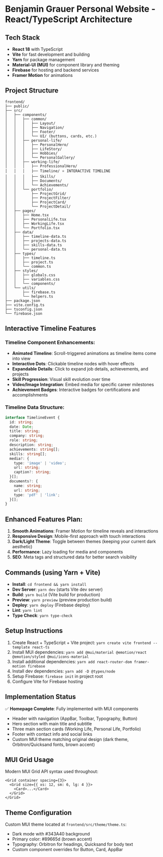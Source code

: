 # Benjamin Grauer Personal Website - React/TypeScript Architecture

## Tech Stack
- **React 18** with TypeScript
- **Vite** for fast development and building
- **Yarn** for package management
- **Material-UI (MUI)** for component library and theming
- **Firebase** for hosting and backend services
- **Framer Motion** for animations

## Project Structure

```
frontend/
├── public/
├── src/
│   ├── components/
│   │   ├── common/
│   │   │   ├── Layout/
│   │   │   ├── Navigation/
│   │   │   ├── Footer/
│   │   │   └── UI/ (buttons, cards, etc.)
│   │   ├── personal-life/
│   │   │   ├── PersonalHero/
│   │   │   ├── LifeStory/
│   │   │   ├── Hobbies/
│   │   │   └── PersonalGallery/
│   │   ├── working-life/
│   │   │   ├── ProfessionalHero/
│   │   │   ├── Timeline/ ⭐ INTERACTIVE TIMELINE
│   │   │   ├── Skills/
│   │   │   ├── Documents/
│   │   │   └── Achievements/
│   │   └── portfolio/
│   │       ├── ProjectGrid/
│   │       ├── ProjectFilter/
│   │       ├── ProjectCard/
│   │       └── ProjectDetail/
│   ├── pages/
│   │   ├── Home.tsx
│   │   ├── PersonalLife.tsx
│   │   ├── WorkingLife.tsx
│   │   └── Portfolio.tsx
│   ├── data/
│   │   ├── timeline-data.ts
│   │   ├── projects-data.ts
│   │   ├── skills-data.ts
│   │   └── personal-data.ts
│   ├── types/
│   │   ├── timeline.ts
│   │   ├── project.ts
│   │   └── common.ts
│   ├── styles/
│   │   ├── globals.css
│   │   ├── variables.css
│   │   └── components/
│   └── utils/
│       ├── firebase.ts
│       └── helpers.ts
├── package.json
├── vite.config.ts
├── tsconfig.json
└── firebase.json
```

## Interactive Timeline Features

### Timeline Component Enhancements:
- **Animated Timeline**: Scroll-triggered animations as timeline items come into view
- **Interactive Dots**: Clickable timeline nodes with hover effects
- **Expandable Details**: Click to expand job details, achievements, and projects
- **Skill Progression**: Visual skill evolution over time
- **Video/Image Integration**: Embed media for specific career milestones
- **Achievement Badges**: Interactive badges for certifications and accomplishments

### Timeline Data Structure:
```typescript
interface TimelineEvent {
  id: string;
  date: Date;
  title: string;
  company: string;
  role: string;
  description: string;
  achievements: string[];
  skills: string[];
  media?: {
    type: 'image' | 'video';
    url: string;
    caption?: string;
  }[];
  documents?: {
    name: string;
    url: string;
    type: 'pdf' | 'link';
  }[];
}
```

## Enhanced Features Plan:
1. **Smooth Animations**: Framer Motion for timeline reveals and interactions
2. **Responsive Design**: Mobile-first approach with touch interactions
3. **Dark/Light Theme**: Toggle between themes (keeping your current dark aesthetic)
4. **Performance**: Lazy loading for media and components
5. **SEO**: Meta tags and structured data for better search visibility

## Commands (using Yarn + Vite)
- **Install**: `cd frontend && yarn install`
- **Dev Server**: `yarn dev` (starts Vite dev server)
- **Build**: `yarn build` (Vite build for production)
- **Preview**: `yarn preview` (preview production build)
- **Deploy**: `yarn deploy` (Firebase deploy)
- **Lint**: `yarn lint`
- **Type Check**: `yarn type-check`

## Setup Instructions
1. Create React + TypeScript + Vite project: `yarn create vite frontend --template react-ts`
2. Install MUI dependencies: `yarn add @mui/material @emotion/react @emotion/styled @mui/icons-material`
3. Install additional dependencies: `yarn add react-router-dom framer-motion firebase`
4. Install dev dependencies: `yarn add -D @types/node`
5. Setup Firebase: `firebase init` in project root
6. Configure Vite for Firebase hosting

## Implementation Status
✅ **Homepage Complete**: Fully implemented with MUI components
- Header with navigation (AppBar, Toolbar, Typography, Button)
- Hero section with main title and subtitle
- Three main section cards (Working Life, Personal Life, Portfolio) 
- Footer with contact info and social links
- Custom MUI theme matching original design (dark theme, Orbitron/Quicksand fonts, brown accent)

## MUI Grid Usage
Modern MUI Grid API syntax used throughout:
```tsx
<Grid container spacing={3}>
  <Grid size={{ xs: 12, sm: 6, lg: 4 }}>
    <Card>...</Card>
  </Grid>
</Grid>
```

## Theme Configuration
Custom MUI theme located at `frontend/src/theme/theme.ts`:
- Dark mode with #343A40 background
- Primary color: #89665d (brown accent) 
- Typography: Orbitron for headings, Quicksand for body text
- Custom component overrides for Button, Card, AppBar